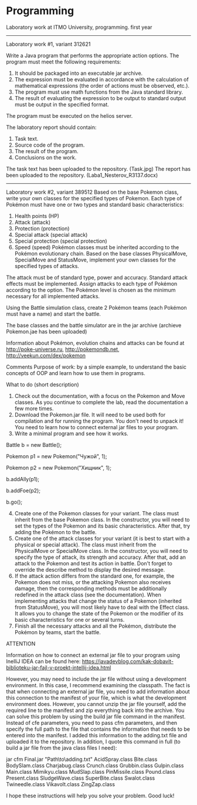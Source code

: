 # Programming
Laboratory work at ITMO University, programming. first year
______________________________________________________________________________________________________________________________________________________________________
Laboratory work #1, variant 312621

Write a Java program that performs the appropriate action options. The program must meet the following requirements:

1. It should be packaged into an executable jar archive.
2. The expression must be evaluated in accordance with the calculation of mathematical expressions (the order of actions must be observed, etc.).
3. The program must use math functions from the Java standard library.
4. The result of evaluating the expression to be output to standard output must be output in the specified format.

The program must be executed on the helios server.

The laboratory report should contain:
1. Task text.
2. Source code of the program.
3. The result of the program.
4. Conclusions on the work.


The task text has been uploaded to the repository. (Task.jpg)
The report has been uploaded to the repository. (Laba1_Nesterov_R3137.docx)

______________________________________________________________________________________________________________________________________________________________________
Laboratory work #2, variant 389512
Based on the base Pokemon class, write your own classes for the specified types of Pokemon. Each type of Pokémon must have one or two types and standard basic characteristics:
1. Health points (HP)
2. Attack (attack)
3. Protection (protection)
4. Special attack (special attack)
5. Special protection (special protection)
6. Speed (speed)
Pokémon classes must be inherited according to the Pokémon evolutionary chain. Based on the base classes PhysicalMove, SpecialMove and StatusMove, implement your own classes for the specified types of attacks.

The attack must be of standard type, power and accuracy. Standard attack effects must be implemented. Assign attacks to each type of Pokémon according to the option. The Pokémon level is chosen as the minimum necessary for all implemented attacks.

Using the Battle simulation class, create 2 Pokémon teams (each Pokémon must have a name) and start the battle.

The base classes and the battle simulator are in the jar archive (archieve Pokemon.jae has been uploaded)

Information about Pokémon, evolution chains and attacks can be found at http://poke-universe.ru, http://pokemondb.net, http://veekun.com/dex/pokemon

Comments
Purpose of work: by a simple example, to understand the basic concepts of OOP and learn how to use them in programs.

What to do (short description)
1. Check out the documentation, with a focus on the Pokemon and Move classes. As you continue to complete the lab, read the documentation a few more times.
2. Download the Pokemon.jar file. It will need to be used both for compilation and for running the program. You don't need to unpack it! You need to learn how to connect external jar files to your program.
3. Write a minimal program and see how it works.

Battle b = new Battle();

Pokemon p1 = new Pokemon("Чужой", 1);

Pokemon p2 = new Pokemon("Хищник", 1);

b.addAlly(p1);

b.addFoe(p2);

b.go();


4. Create one of the Pokemon classes for your variant. The class must inherit from the base Pokemon class. In the constructor, you will need to set the types of the Pokemon and its basic characteristics. After that, try adding the Pokémon to the battle.
5. Create one of the attack classes for your variant (it is best to start with a physical or special attack). The class must inherit from the PhysicalMove or SpecialMove class. In the constructor, you will need to specify the type of attack, its strength and accuracy. After that, add an attack to the Pokemon and test its action in battle. Don't forget to override the describe method to display the desired message.
6. If the attack action differs from the standard one, for example, the Pokemon does not miss, or the attacking Pokemon also receives damage, then the corresponding methods must be additionally redefined in the attack class (see the documentation). When implementing attacks that change the status of a Pokemon (inherited from StatusMove), you will most likely have to deal with the Effect class. It allows you to change the state of the Pokemon or the modifier of its basic characteristics for one or several turns.
7. Finish all the necessary attacks and all the Pokémon, distribute the Pokémon by teams, start the battle.

ATTENTION

Information on how to connect an external jar file to your program using InelliJ IDEA can be found here: https://javadevblog.com/kak-dobavit-biblioteku-jar-fajl-v-proekt-intellij-idea.html

However, you may need to include the jar file without using a development environment. In this case, I recommend examining the classpath. The fact is that when connecting an external jar file, you need to add information about this connection to the manifest of your file, which is what the development environment does. However, you cannot unzip the jar file yourself, add the required line to the manifest and zip everything back into the archive. You can solve this problem by using the build jar file command in the manifest. Instead of cfe parameters, you need to pass cfm parameters, and then specify the full path to the file that contains the information that needs to be entered into the manifest. I added this information to the adding.txt file and uploaded it to the repository. In addition, I quote this command in full (to build a jar file from the java class files I need): 

jar cfm Final.jar "Path\to\adding.txt" AcidSpray.class Bite.class BodySlam.class Charjabug.class Crunch.class Grubbin.class Gulpin.class Main.class Mimikyu.class MudSlap.class PinMissile.class Pound.class Present.class SludgeWave.class SuperBite.class Swalot.class Twineedle.class Vikavolt.class ZingZap.class

I hope these instructions will help you solve your problem. Good luck!

